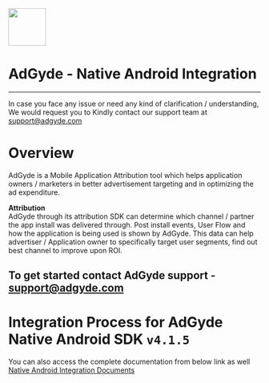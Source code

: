 <img src="https://www.adgyde.com/source/images/icons/logo.png"  width="75">


# AdGyde - Native Android Integration
----
In case you face any issue or need any kind of clarification / understanding, We would request you to Kindly contact our support team at support@adgyde.com

# Overview

AdGyde is a Mobile Application Attribution tool which helps application owners / marketers in better advertisement targeting and in optimizing the ad expenditure. 

<b>Attribution</b><br>
AdGyde through its attribution SDK can determine which channel / partner the app install was delivered through. Post install events, User Flow and how the application is being used is shown by AdGyde. This data can help advertiser / Application owner to specifically target user segments, find out best channel to improve upon ROI.

To get started contact AdGyde support - support@adgyde.com
---

# Integration Process for AdGyde Native Android SDK `v4.1.5`
You can also access the complete documentation from below link as well
<a href="https://www.adgyde.com/documents.php?topic=Integration&platform=android"> Native Android Integration Documents </a> 

